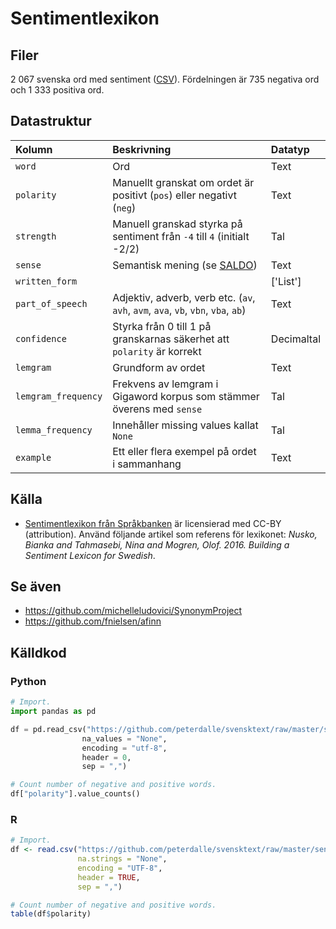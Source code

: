# Sentimentlexikon

## Filer

2 067 svenska ord med sentiment ([CSV](sentimentlex.csv)). Fördelningen är 735 negativa ord och 1 333 positiva ord.

## Datastruktur

Kolumn | Beskrivning | Datatyp
:------- | :----------  | :----------
`word` | Ord | Text
`polarity` | Manuellt granskat om ordet är positivt (`pos`) eller negativt (`neg`) | Text
`strength` | Manuell granskad styrka på sentiment från `-4` till `4` (initialt -2/2) | Tal
`sense` | Semantisk mening (se [SALDO](https://spraakbanken.gu.se/resurs/saldo))| Text
`written_form` | | ['List']
`part_of_speech` | Adjektiv, adverb, verb etc. (`av`, `avh`, `avm`, `ava`, `vb`, `vbn`, `vba`, `ab`) | Text
`confidence` | Styrka från 0 till 1 på granskarnas säkerhet att `polarity` är korrekt | Decimaltal
`lemgram` | Grundform av ordet | Text
`lemgram_frequency` | Frekvens av lemgram i Gigaword korpus som stämmer överens med `sense` | Tal
`lemma_frequency` | Innehåller missing values kallat `None` | Tal 
`example` | Ett eller flera exempel på ordet i sammanhang | Text

## Källa

- [Sentimentlexikon från Språkbanken](<https://spraakbanken.gu.se/swe/resurs/sentimentlex>) är licensierad med CC-BY (attribution). Använd följande artikel som referens för lexikonet: *Nusko, Bianka and Tahmasebi, Nina and Mogren, Olof. 2016. Building a Sentiment Lexicon for Swedish*.

## Se även

- https://github.com/michelleludovici/SynonymProject
- https://github.com/fnielsen/afinn

## Källdkod

### Python

```py
# Import.
import pandas as pd

df = pd.read_csv("https://github.com/peterdalle/svensktext/raw/master/sentiment/sentimentlex.csv",
                na_values = "None",
                encoding = "utf-8",
                header = 0,
                sep = ",")

# Count number of negative and positive words.
df["polarity"].value_counts()
```

### R

```r
# Import.
df <- read.csv("https://github.com/peterdalle/svensktext/raw/master/sentiment/sentimentlex.csv", 
               na.strings = "None",
               encoding = "UTF-8",
               header = TRUE,
               sep = ",")

# Count number of negative and positive words.
table(df$polarity)
```